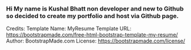 ### Hi My name is Kushal Bhatt non developer and new to Github so decided to create my portfolio and host via Github page.


Credits:
Template Name: MyResume
Template URL: https://bootstrapmade.com/free-html-bootstrap-template-my-resume/
Author: BootstrapMade.com
License: https://bootstrapmade.com/license/

